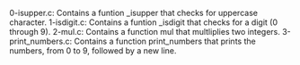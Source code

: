0-isupper.c: Contains a funtion _isupper that checks for uppercase character.
1-isdigit.c: Contains a funtion _isdigit that checks for a digit (0 through 9).
2-mul.c: Contains a function mul that multliplies two integers.
3-print_numbers.c: Contains a function print_numbers that prints the numbers, from 0 to 9, followed by a new line.
